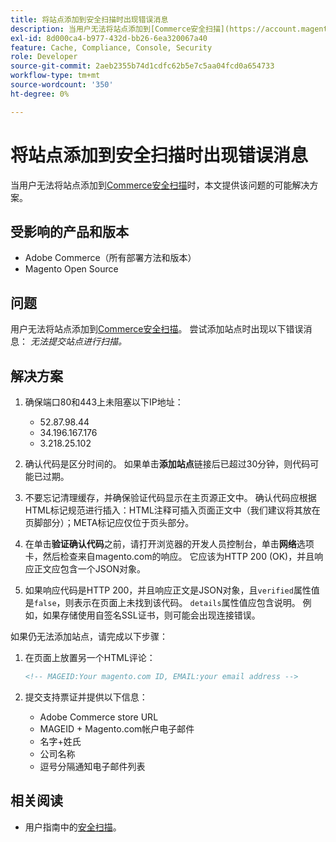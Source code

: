 ```yaml
---
title: 将站点添加到安全扫描时出现错误消息
description: 当用户无法将站点添加到[Commerce安全扫描](https://account.magento.com/scanner/dashboard/)时，本文提供该问题的可能解决方案。
exl-id: 8d000ca4-b977-432d-bb26-6ea320067a40
feature: Cache, Compliance, Console, Security
role: Developer
source-git-commit: 2aeb2355b74d1cdfc62b5e7c5aa04fcd0a654733
workflow-type: tm+mt
source-wordcount: '350'
ht-degree: 0%

---
```


# 将站点添加到安全扫描时出现错误消息

当用户无法将站点添加到[Commerce安全扫描](https://account.magento.com/scanner/dashboard/)时，本文提供该问题的可能解决方案。

## 受影响的产品和版本

* Adobe Commerce（所有部署方法和版本）
* Magento Open Source

## 问题

用户无法将站点添加到[Commerce安全扫描](https://account.magento.com/scanner/dashboard/)。 尝试添加站点时出现以下错误消息： *无法提交站点进行扫描。*

## 解决方案

1. 确保端口80和443上未阻塞以下IP地址：
   * 52.87.98.44
   * 34.196.167.176
   * 3.218.25.102

1. 确认代码是区分时间的。 如果单击&#x200B;**添加站点**&#x200B;链接后已超过30分钟，则代码可能已过期。
1. 不要忘记清理缓存，并确保验证代码显示在主页源正文中。 确认代码应根据HTML标记规范进行插入：HTML注释可插入页面正文中（我们建议将其放在页脚部分）；META标记应仅位于页头部分。
1. 在单击&#x200B;**验证确认代码**&#x200B;之前，请打开浏览器的开发人员控制台，单击&#x200B;**网络**&#x200B;选项卡，然后检查来自magento.com的响应。 它应该为HTTP 200 (OK)，并且响应正文应包含一个JSON对象。
1. 如果响应代码是HTTP 200，并且响应正文是JSON对象，且`verified`属性值是`false`，则表示在页面上未找到该代码。 `details`属性值应包含说明。 例如，如果存储使用自签名SSL证书，则可能会出现连接错误。

如果仍无法添加站点，请完成以下步骤：

1. 在页面上放置另一个HTML评论：

   ```HTML
   <!-- MAGEID:Your magento.com ID, EMAIL:your email address -->
   ```

1. 提交支持票证并提供以下信息：
   * Adobe Commerce store URL
   * MAGEID + Magento.com帐户电子邮件
   * 名字+姓氏
   * 公司名称
   * 逗号分隔通知电子邮件列表

## 相关阅读

* 用户指南中的[安全扫描](https://experienceleague.adobe.com/en/docs/commerce-admin/systems/security/security-scan)。

